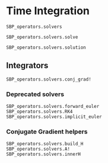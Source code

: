 # Time Integration



```@docs
SBP_operators.solvers
```

```@docs
SBP_operators.solvers.solve
```


```@docs
SBP_operators.solvers.solution
```


## Integrators
```@docs
SBP_operators.solvers.conj_grad!
```

### Deprecated solvers

```@docs
SBP_operators.solvers.forward_euler
SBP_operators.solvers.RK4
SBP_operators.solvers.implicit_euler
```


### Conjugate Gradient helpers

```@docs
SBP_operators.solvers.build_H
SBP_operators.solvers.A!
SBP_operators.solvers.innerH
```